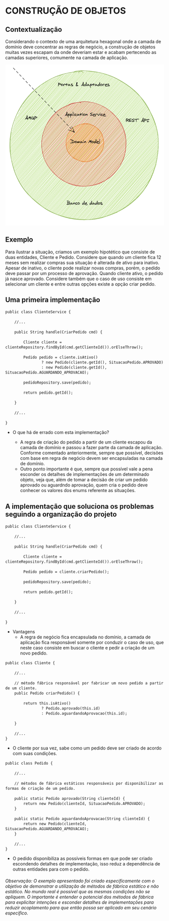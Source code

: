 # CONSTRUÇÃO DE OBJETOS


## Contextualização

Considerando o contexto de uma arquitetura hexagonal onde a camada de domínio deve concentrar as regras de negócio, a construção de objetos muitas vezes escapam da onde deveriam estar e acabam pertecendo as camadas superiores, comumente na camada de aplicação.

![Imagem arquitetura hexagonal](./docs/img/arquitetura_hexagonal.png) 

## Exemplo

Para ilustrar a situação, criamos um exemplo hipotético que consiste de duas entidades, Cliente e Pedido. Considere que quando um cliente fica 12 meses sem realizar compras sua situação é alterada de ativo para inativo. Apesar de inativo, o cliente pode realizar novas compras, porém, o pedido deve passar por um processo de aprovação. Quando cliente ativo, o pedido já nasce aprovado. Considere também que o caso de uso consiste em selecionar um cliente e entre outras opções existe a opção criar pedido. 


## Uma primeira implementação


```
public class ClienteService {

    //...

    public String handle(CriarPedido cmd) {

        Cliente cliente = clienteRepository.findById(cmd.getClienteId()).orElseThrow();

        Pedido pedido = cliente.isAtivo() 
                ? new Pedido(cliente.getId(), SituacaoPedido.APROVADO)
                : new Pedido(cliente.getId(), SituacaoPedido.AGUARDANDO_APROVACAO);

        pedidoRepository.save(pedido);

        return pedido.getId();
        
    }
    
    //...

}
```

  * O que há de errado com esta implementação?

    * A regra de criação do pedido a partir de um cliente escapou da camada de domínio e passou a fazer parte da camada de aplicação. Conforme comentado anteriormente, sempre que possível, decisões com base em regra de negócio devem ser encapsuladas na camada de domínio. 
    * Outro ponto importante é que, sempre que possível vale a pena esconder os detalhes de implementações de um determinado objeto, veja que, além de tomar a decisão de criar um pedido aprovado ou aguardndo aprovação, quem cria o pedido deve conhecer os valores dos enums referente as situações.  
  
## A implementação que soluciona os problemas seguindo a organização do projeto
  
```
public class ClienteService {

    //...

    public String handle(CriarPedido cmd) {

        Cliente cliente = clienteRepository.findById(cmd.getClienteId()).orElseThrow();

        Pedido pedido = cliente.criarPedido();

        pedidoRepository.save(pedido);

        return pedido.getId();

    }
    
    //...
    
}

```

  * Vantagens
    * A regra de negócio fica encapsulada no domínio, a camada de aplicação fica responsável somente por conduzir o caso de uso, que neste caso consiste em buscar o cliente e pedir a criação de um novo pedido.
      
```
public class Cliente {

    //...

    // método fábrica responsável por fabricar um novo pedido a partir de um cliente.
    public Pedido criarPedido() {

        return this.isAtivo() 
                ? Pedido.aprovado(this.id)
                : Pedido.aguardandoAprovacao(this.id);
                
    }
    
    //...
}    

```

  * O cliente por sua vez, sabe como um pedido deve ser criado de acordo com suas condições. 
  
```
public class Pedido { 

    //...

    // métodos de fábrica estáticos responsáveis por disponibilizar as formas de criação de um pedido.
            
    public static Pedido aprovado(String clienteId) {
        return new Pedido(clienteId, SituacaoPedido.APROVADO);
    }

    public static Pedido aguardandoAprovacao(String clienteId) {
        return new Pedido(clienteId, SituacaoPedido.AGUARDANDO_APROVACAO);
    }
    
    //...
}    

```

  * O pedido disponibiliza as possíveis formas em que pode ser criado escondendo detalhes de implementação, isso reduz a dependência de outras entidades para com o pedido.
  


###### Observação: O exemplo apresentado foi criado especificamente com o objetivo de demonstrar a utilização de métodos de fábrica estático e não estático. No mundo real é possível que as mesmas condições não se apliquem. O importante é entender o potencial dos métodos de fábrica para explicitar intenções e esconder detalhes de implementações para reduzir acoplamento para que então possa ser aplicado em seu cenário específico. 
  
     





